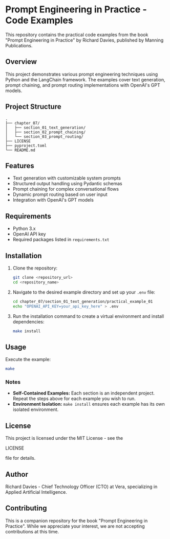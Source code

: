 # Prompt Engineering in Practice - Code Examples

This repository contains the practical code examples from the book "Prompt Engineering in Practice" by Richard Davies, published by Manning Publications.

## Overview

This project demonstrates various prompt engineering techniques using Python and the LangChain framework. The examples cover text generation, prompt chaining, and prompt routing implementations with OpenAI's GPT models.

## Project Structure

```
.
├── chapter_07/
│   ├── section_01_text_generation/
│   ├── section_02_prompt_chaining/
│   └── section_03_prompt_routing/
├── LICENSE
├── pyproject.toml
└── README.md
```

## Features

- Text generation with customizable system prompts
- Structured output handling using Pydantic schemas
- Prompt chaining for complex conversational flows
- Dynamic prompt routing based on user input
- Integration with OpenAI's GPT models

## Requirements

- Python 3.x
- OpenAI API key
- Required packages listed in `requirements.txt`

## Installation

1. Clone the repository:
   ```sh
   git clone <repository_url>
   cd <repository_name>
   ```

2. Navigate to the desired example directory and set up your `.env` file:
   ```sh
   cd chapter_07/section_01_text_generation/practical_example_01
   echo "OPENAI_API_KEY=your_api_key_here" > .env
   ```

3. Run the installation command to create a virtual environment and install dependencies:
   ```sh
   make install
   ```

## Usage

Execute the example:
```sh
make
```

### Notes
- **Self-Contained Examples:** Each section is an independent project. Repeat the steps above for each example you wish to run.
- **Environment Isolation:** `make install` ensures each example has its own isolated environment.

## License

This project is licensed under the MIT License - see the 

LICENSE

 file for details.

## Author

Richard Davies - Chief Technology Officer (CTO) at Vera, specializing in Applied Artificial Intelligence.

## Contributing

This is a companion repository for the book "Prompt Engineering in Practice". While we appreciate your interest, we are not accepting contributions at this time.